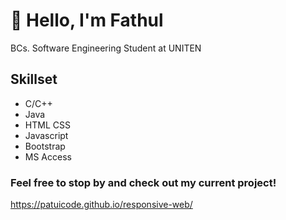# 👋 Hello, I'm Fathul  
BCs. Software Engineering Student at UNITEN

## Skillset

* C/C++
* Java
* HTML CSS
* Javascript
* Bootstrap
* MS Access

### Feel free to stop by and check out my current project!  
https://patuicode.github.io/responsive-web/
